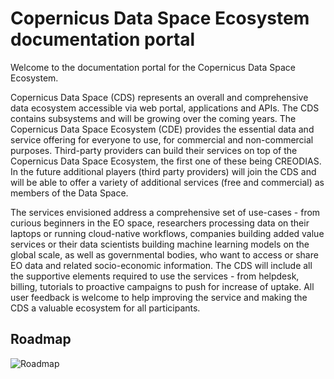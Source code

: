 # Copernicus Data Space Ecosystem documentation portal
Welcome to the documentation portal for the Copernicus Data Space Ecosystem.

Copernicus Data Space (CDS) represents an overall and comprehensive data ecosystem accessible via web portal, applications and APIs. The CDS contains subsystems and will be growing over the coming years. The Copernicus Data Space Ecosystem (CDE) provides the essential data and service offering for everyone to use, for commercial and non-commercial purposes. Third-party providers can build their services on top of the Copernicus Data Space Ecosystem, the first one of these being CREODIAS. In the future additional players (third party providers) will join the CDS and will be able to offer a variety of additional services (free and commercial) as members of the Data Space.

The services envisioned address a comprehensive set of use-cases - from curious beginners in the EO space, researchers processing data on their laptops or running cloud-native workflows, companies building added value services or their data scientists building machine learning models on the global scale, as well as governmental bodies, who want to access or share EO data and related socio-economic information. The CDS will include all the supportive elements required to use the services - from helpdesk, billing, tutorials to proactive campaigns to push for increase of uptake. All user feedback is welcome to help improving the service and making the CDS a valuable ecosystem for all participants.

## Roadmap
![Roadmap](\_images\CDSERoadmap.png)